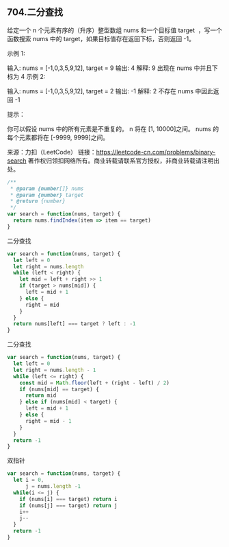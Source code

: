 ## 704.二分查找

给定一个 n 个元素有序的（升序）整型数组 nums 和一个目标值 target  ，写一个函数搜索 nums 中的 target，如果目标值存在返回下标，否则返回 -1。


示例 1:

输入: nums = [-1,0,3,5,9,12], target = 9
输出: 4
解释: 9 出现在 nums 中并且下标为 4
示例 2:

输入: nums = [-1,0,3,5,9,12], target = 2
输出: -1
解释: 2 不存在 nums 中因此返回 -1
 

提示：

你可以假设 nums 中的所有元素是不重复的。
n 将在 [1, 10000]之间。
nums 的每个元素都将在 [-9999, 9999]之间。

来源：力扣（LeetCode）
链接：https://leetcode-cn.com/problems/binary-search
著作权归领扣网络所有。商业转载请联系官方授权，非商业转载请注明出处。

```js
/**
 * @param {number[]} nums
 * @param {number} target
 * @return {number}
 */
var search = function(nums, target) {
  return nums.findIndex(item => item == target)
}
```

二分查找

```js
var search = function(nums, target) {
  let left = 0
  let right = nums.length
  while (left < right) {
    let mid = left + right >> 1
    if (target > nums[mid]) {
      left = mid + 1
    } else {
      right = mid
    }
  }
  return nums[left] === target ? left : -1
}
```

二分查找
```js
var search = function(nums, target) {
  let left = 0
  let right = nums.length - 1
  while (left <= right) {
    const mid = Math.floor(left + (right - left) / 2)
    if (nums[mid] == target) {
      return mid
    } else if (nums[mid] < target) {
      left = mid + 1
    } else {
      right = mid - 1
    }
  }
  return -1
}
```

双指针
```js
var search = function(nums, target) {
  let i = 0,
      j = nums.length -1
  while(i <= j) {
    if (nums[i] === target) return i
    if (nums[j] === target) return j
    i++
    j--
  }
  return -1
}
```

